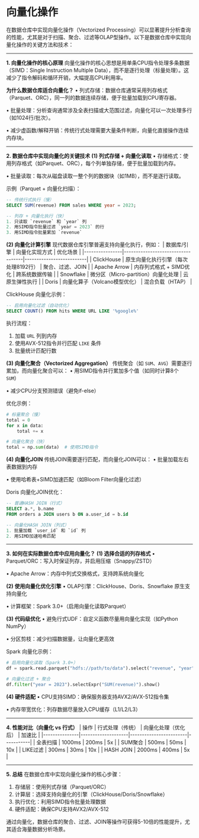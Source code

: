 # 向量化操作

在数据仓库中实现向量化操作（Vectorized Processing）可以显著提升分析查询的性能，尤其是对于扫描、聚合、过滤等OLAP型操作。以下是数据仓库中实现向量化操作的关键方法和技术：

---

**1. 向量化操作的核心原理**
向量化操作的核心思想是用单条CPU指令处理多条数据（SIMD：Single Instruction Multiple Data），而不是逐行处理（标量处理）。这减少了指令解码和循环开销，大幅提高CPU利用率。

**为什么数据仓库适合向量化？**
• 列式存储：数据仓库通常采用列存格式（Parquet、ORC），同一列的数据连续存储，便于批量加载到CPU寄存器。

• 批量处理：分析查询通常涉及全表扫描或大范围过滤，向量化可以一次处理多行（如1024行/批次）。

• 减少虚函数/解释开销：传统行式处理需要大量条件判断，向量化直接操作连续内存块。


---

**2. 数据仓库中实现向量化的关键技术**
**(1) 列式存储 + 向量化读取**
• 存储格式：使用列存格式（如Parquet、ORC），每个列单独存储，便于批量加载到内存。

• 批量读取：每次从磁盘读取一整个列的数据块（如1MB），而不是逐行读取。


示例（Parquet + 向量化扫描）：
```sql
-- 传统行式执行（慢）
SELECT SUM(revenue) FROM sales WHERE year = 2023;

-- 列存 + 向量化执行（快）
1. 只读取 `revenue` 和 `year` 列
2. 用SIMD指令批量过滤 `year = 2023` 的行
3. 用SIMD指令批量累加 `revenue`
```

**(2) 向量化计算引擎**
现代数据仓库引擎普遍支持向量化执行，例如：
| 数据库/引擎 | 向量化实现方式                  | 优化场景               |
|----------------|-----------------------------------|--------------------------|
| ClickHouse | 原生向量化执行引擎（每次处理8192行） | 聚合、过滤、JOIN         |
| Apache Arrow | 内存列式格式 + SIMD优化           | 跨系统数据传输           |
| Snowflake | 微分区（Micro-partition）向量化处理 | 云原生弹性执行           |
| Doris     | 向量化算子（Volcano模型优化）      | 混合负载（HTAP）         |

ClickHouse 向量化示例：
```sql
-- 启用向量化过滤（自动优化）
SELECT COUNT() FROM hits WHERE URL LIKE '%google%'
```
执行流程：
1. 加载 `URL` 列到内存
2. 使用AVX-512指令并行匹配 `LIKE` 条件
3. 批量统计匹配行数

**(3) 向量化聚合（Vectorized Aggregation）**
传统聚合（如 `SUM`、`AVG`）需要逐行累加，而向量化聚合可以：
• 用SIMD指令并行累加多个值（如同时计算8个 `SUM`）

• 减少CPU分支预测错误（避免if-else）


优化示例：
```python
# 标量聚合（慢）
total = 0
for x in data:
    total += x

# 向量化聚合（快）
total = np.sum(data)  # 使用SIMD指令
```

**(4) 向量化JOIN**
传统JOIN需要逐行匹配，而向量化JOIN可以：
• 批量加载左右表数据到内存

• 使用哈希表+SIMD加速匹配（如Bloom Filter向量化过滤）


Doris 向量化JOIN优化：
```sql
-- 普通HASH JOIN（行式）
SELECT a.*, b.name 
FROM orders a JOIN users b ON a.user_id = b.id

-- 向量化HASH JOIN（列式）
1. 批量加载 `user_id` 和 `id` 列
2. 用SIMD加速哈希匹配
```

---

**3. 如何在实际数据仓库中应用向量化？**
**(1) 选择合适的列存格式**
• Parquet/ORC：写入时保证列存，并启用压缩（Snappy/ZSTD）

• Apache Arrow：内存中列式交换格式，支持跨系统向量化


**(2) 使用向量化优化引擎**
• OLAP引擎：ClickHouse、Doris、Snowflake 原生支持向量化

• 计算框架：Spark 3.0+（启用向量化读取Parquet）


**(3) 代码级优化**
• 避免行式UDF：自定义函数尽量用向量化实现（如Python NumPy）

• 分区剪枝：减少扫描数据量，让向量化更高效


Spark 向量化示例：
```python
# 启用向量化读取（Spark 3.0+）
df = spark.read.parquet("hdfs://path/to/data").select("revenue", "year")

# 向量化过滤 + 聚合
df.filter("year = 2023").selectExpr("SUM(revenue)").show()
```

**(4) 硬件适配**
• CPU支持SIMD：确保服务器支持AVX2/AVX-512指令集

• 内存带宽优化：列存数据尽量放入CPU缓存（L1/L2/L3）


---

**4. 性能对比（向量化 vs 行式）**
| 操作       | 行式处理（传统） | 向量化处理（优化后） | 加速比 |
|---------------|--------------------|------------------------|-----------|
| 全表扫描      | 1000ms             | 200ms                  | 5x        |
| SUM聚合       | 500ms              | 50ms                   | 10x       |
| LIKE过滤      | 300ms              | 30ms                   | 10x       |
| HASH JOIN     | 2000ms             | 400ms                  | 5x        |

---

**5. 总结**
在数据仓库中实现向量化操作的核心步骤：
1. 存储层：使用列式存储（Parquet/ORC）
2. 计算层：选择支持向量化的引擎（ClickHouse/Doris/Snowflake）
3. 执行优化：利用SIMD指令批量处理数据
4. 硬件适配：确保CPU支持AVX2/AVX-512

通过向量化，数据仓库的聚合、过滤、JOIN等操作可获得5-10倍的性能提升，尤其适合海量数据分析场景。
